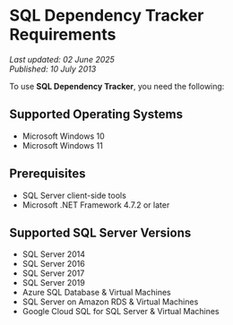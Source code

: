 # SQL Dependency Tracker Requirements

_Last updated: 02 June 2025_  
_Published: 10 July 2013_

To use **SQL Dependency Tracker**, you need the following:

## Supported Operating Systems

- Microsoft Windows 10
- Microsoft Windows 11

## Prerequisites

- SQL Server client-side tools
- Microsoft .NET Framework 4.7.2 or later

## Supported SQL Server Versions

- SQL Server 2014
- SQL Server 2016
- SQL Server 2017
- SQL Server 2019
- Azure SQL Database & Virtual Machines
- SQL Server on Amazon RDS & Virtual Machines
- Google Cloud SQL for SQL Server & Virtual Machines